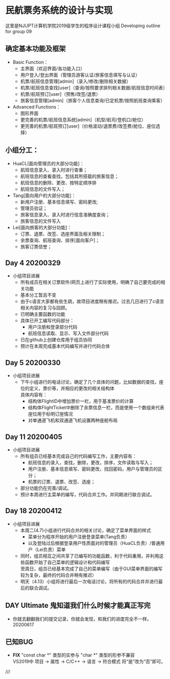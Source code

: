 ﻿# 民航票务系统的设计与实现
这里是NJUPT计算机学院2019级学生的程序设计课程小组
Developing outline for group 09

## 确定基本功能及框架
* Basic Function：
	* 主界面（欢迎界面/各功能入口）
	* 用户登入/登出界面（管理员游客认证/旅客信息填写与认证）
	* 机票/航班信息管理[admin]（录入/修改/删除相关数据）
	* 机票/航班信息查找[user]（查询/按照要求排列相关数据/航班信息时间表）
	* 机票/航班预订[user]（预售/改签/退票）
	* 旅客信息管理[admin]（旅客个人信息查询/已定机票/按照航班查询乘客）
* Advanced Functions：
	* 图形界面
	* 更完善的机票/航班信息系统[admin]（机型/航司/登机口/舱位）
	* 更完善的机票/航班预订[user]（价格波动/退票费/改签费/舱位、座位选择）
        
## 小组分工：
* HuaCL[面向管理员的大部分功能]：
	* 航班信息录入、录入时进行查重；
	* 航班信息的查看查找，包括其所搭载的旅客信息；
	* 航班信息的删除、更改、按特定顺序排
	* 航班信息的文件写入；
* Tang[面向用户的大部分功能]：
	* 新用户注册、基本信息填写、密码更改;
	* 管理员验证；
	* 旅客信息录入、录入时进行信息准确度查询；
	* 旅客信息的文件写入
* Lei[面向旅客的大部分功能]：
	* 订票、退票、改签、选座界面及相关限制；
	* 余票查询、航班查询、排序[面向客户]； 
	* 旅客订票信誉；
## Day 4 20200329
* 小组项目进展
	* 所有成员在相关订票软件/网页上进行了实际使用，明确了自己要完成的相关功能
	* 基本分工暂且不变
	* 由于c语言大家都有些生疏，故项目进度稍有推迟。过去几日进行了c语言相关内容的复习与回顾。
	* 已明确主要函数的功能
	* 具体已开工编写代码部分：
		* 用户注册和登录部分代码
		* 航班信息读取、显示、写入文件部分代码
	* 已在github上创建仓库用于组员协同
	* 预计在本周完成基本代码编写并进行代码合体
## Day 5 20200330
* 小组项目进展
	* 下午小组进行的电话讨论，确定了几个具体的问题，比如数据的查找，座位的定义，票价等，并相应的更改的相关结构体  
	具体内容有：
		* 结构体FlightID中增加票价一栏，用于基准票价的计算
		* 结构体FlightTicket中删除了余票信息一栏，而是使用一个数组来代表座位用于标明订座情况
		* 对单通道飞机和双通道飞机设置两种座舱布局
## Day 11 20200405
* 小组项目进展
	* 所有组员已经基本完成自己的代码编写工作，主要内容有：
		* 航班信息的录入，查找，删除，更改，排序，文件读取与写入；
		* 用户注册、基本信息填写、密码更改，找回密码，用户与管理员的区分；
		* 机票的订票、退票、改签、选座；
	* 部分功能仍在完善/调试。
	* 预计本周进行主菜单的编写，代码合并工作。并同期进行联合调试。
## Day 18 20200412
* 小组项目进展
	* 本周二(4.7)小组进行代码合并的相关讨论，确定了菜单界面的样式
		* 菜单分为程序开始的用户注册登录菜单(Tang负责）
		* 以及登陆过后根据登录用户性质面对的管理员（HuaCL负责）/普通用户（Lei负责）菜单
	* 同时，组员相互之间共享了已编写的功能函数，利于代码重用，并利用这些函数开始了自己菜单的逻辑设计和代码编写  
	至周日，组员已经基本完成了自己的菜单编写（由于GUI菜单界面的编写较为复杂，最终的代码合并稍有推迟）
	* 明天（4.13）小组将进行最后一次电话讨论，将所有的代码合并并进行最后的联合调试。
## DAY Ultimate 鬼知道我们什么时候才能真正写完
* 你就去翻翻我们的提交记录，你就会发现，和我们的进度完全不一样。20200617

## 已知BUG
* **FIX** "const char \*" 类型的实参与 "char \*" 类型的形参不兼容   
VS2019中 项目 -> 属性 -> C/C++ -> 语言 -> 符合模式 将“是”改为“否”即可。

///